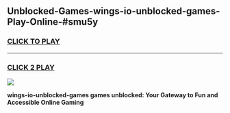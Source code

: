 
## Unblocked-Games-wings-io-unblocked-games-Play-Online-#smu5y
<h3>
<a href="https://premium.freeplayer.one?title=wings-io-unblocked-games&ref=27F">CLICK TO PLAY</a></h3>
<hr>

<h3>
<a href="https://premium.freeplayer.one?title=wings-io-unblocked-games&ref=27F">CLICK 2 PLAY</a>
  
</h3>

<a href="https://premium.freeplayer.one?title=wings-io-unblocked-games&ref=27F"><img src="https://clearcache.store/games.png"></a>


**wings-io-unblocked-games games unblocked: Your Gateway to Fun and Accessible Online Gaming**
